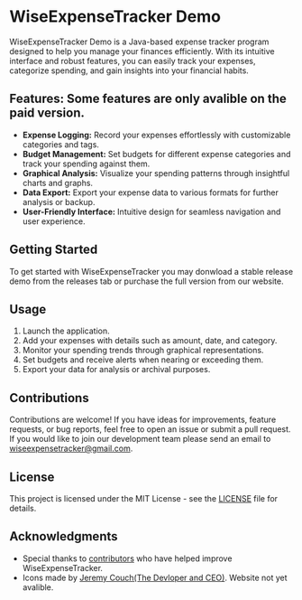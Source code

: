 # WiseExpenseTracker Demo

WiseExpenseTracker Demo is a Java-based expense tracker program designed to help you manage your finances efficiently. With its intuitive interface and robust features, you can easily track your expenses, categorize spending, and gain insights into your financial habits.

## Features: Some features are only avalible on the paid version.
- **Expense Logging:** Record your expenses effortlessly with customizable categories and tags.
- **Budget Management:** Set budgets for different expense categories and track your spending against them.
- **Graphical Analysis:** Visualize your spending patterns through insightful charts and graphs.
- **Data Export:** Export your expense data to various formats for further analysis or backup.
- **User-Friendly Interface:** Intuitive design for seamless navigation and user experience.
  
## Getting Started
To get started with WiseExpenseTracker you may donwload a stable release demo from the releases tab or purchase the full version from our website.

## Usage
1. Launch the application.
2. Add your expenses with details such as amount, date, and category.
3. Monitor your spending trends through graphical representations.
4. Set budgets and receive alerts when nearing or exceeding them.
5. Export your data for analysis or archival purposes.
   
## Contributions
Contributions are welcome! If you have ideas for improvements, feature requests, or bug reports, feel free to open an issue or submit a pull request. If you would like to join our development team please send an email to wiseexpensetracker@gmail.com.

## License
This project is licensed under the MIT License - see the [LICENSE](LICENSE) file for details.

## Acknowledgments
- Special thanks to [contributors](CONTRIBUTORS.md) who have helped improve WiseExpenseTracker.
- Icons made by [Jeremy Couch(The Devloper and CEO)](https://www.WiseExpenseTracker.com). Website not yet avalible.
